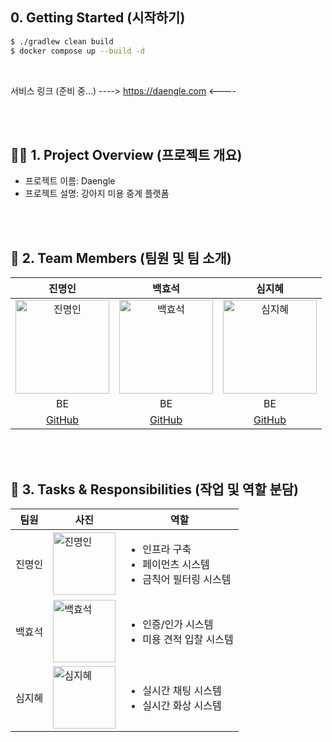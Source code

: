 

## 0. Getting Started (시작하기)
```bash
$ ./gradlew clean build 
$ docker compose up --build -d
```

<br/>

서비스 링크 (준비 중...) 
----> https://daengle.com  <----

<br/>
<br/>

## 🧑‍💻 1. Project Overview (프로젝트 개요)
- 프로젝트 이름: Daengle
- 프로젝트 설명: 강아지 미용 중계 플랫폼

<br/>
<br/>

## 👥 2. Team Members (팀원 및 팀 소개)
| 진명인 | 백효석 | 심지혜 | 
|:------:|:------:|:------:|
| <img src="https://avatars.githubusercontent.com/myeonginjin" alt="진명인" width="150"> | <img src="https://avatars.githubusercontent.com/alexization" alt="백효석" width="150"> | <img src="https://avatars.githubusercontent.com/sapientia1007" alt="심지혜" width="150">
| BE | BE | BE | 
| [GitHub](https://github.com/myeonginjin) | [GitHub](https://github.com/alexization) | [GitHub](https://github.com/sapientia1007) 
<br/>
<br/>

## 🔨 3. Tasks & Responsibilities (작업 및 역할 분담)

| 팀원  | 사진 | 역할 |
|-----------------|-----------------|-----------------|
| 진명인    |  <img src="https://avatars.githubusercontent.com/myeonginjin" alt="진명인" width="100"> | <ul><li>인프라 구축</li><li>페이먼츠 시스템</li><li>금칙어 필터링 시스템</li></ul>     |
| 백효석   |  <img src="https://avatars.githubusercontent.com/alexization" alt="백효석" width="100">| <ul><li>인증/인가 시스템</li><li>미용 견적 입찰 시스템</li> |
| 심지혜   |  <img src="https://avatars.githubusercontent.com/sapientia1007" alt="심지혜" width="100">    |<ul><li>실시간 채팅 시스템</li><li>실시간 화상 시스템</li></ul>  |

<br/>
